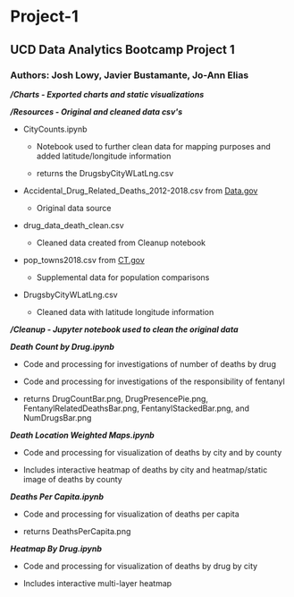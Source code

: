 # Project-1
## UCD Data Analytics Bootcamp Project 1

### Authors: Josh Lowy, Javier Bustamante, Jo-Ann Elias

***/Charts - Exported charts and static visualizations***

***/Resources - Original and cleaned data csv's***
   
   - CityCounts.ipynb
    
      - Notebook used to further clean data for mapping purposes and added latitude/longitude information
        
      - returns the DrugsbyCityWLatLng.csv
        
   - Accidental_Drug_Related_Deaths_2012-2018.csv from [Data.gov](https://catalog.data.gov/dataset/accidental-drug-related-deaths-january-2012-sept-2015)
    
      - Original data source
        
   - drug_data_death_clean.csv
    
      - Cleaned data created from Cleanup notebook
        
   - pop_towns2018.csv from [CT.gov](https://portal.ct.gov/DPH/Health-Information-Systems--Reporting/Population/Annual-Town-and-County-Population-for-Connecticut)
    
      - Supplemental data for population comparisons
        
   - DrugsbyCityWLatLng.csv
    
      - Cleaned data with latitude longitude information
        
***/Cleanup - Jupyter notebook used to clean the original data***

***Death Count by Drug.ipynb***
   - Code and processing for investigations of number of deaths by drug
   
   - Code and processing for investigations of the responsibility of fentanyl
    
   - returns DrugCountBar.png, DrugPresencePie.png, FentanylRelatedDeathsBar.png, FentanylStackedBar.png, and NumDrugsBar.png
    
***Death Location Weighted Maps.ipynb***
   - Code and processing for visualization of deaths by city and by county
    
   - Includes interactive heatmap of deaths by city and heatmap/static image of deaths by county
   
***Deaths Per Capita.ipynb***
   - Code and processing for visualization of deaths per capita
    
   - returns DeathsPerCapita.png
   
***Heatmap By Drug.ipynb***
   - Code and processing for visualization of deaths by drug by city
    
   - Includes interactive multi-layer heatmap
